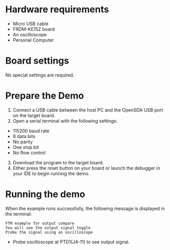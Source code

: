 Hardware requirements
=====================
- Micro USB cable
- FRDM-KE15Z board
- An oscilloscope
- Personal Computer

Board settings
==============
No special settings are required.

Prepare the Demo
================
1.  Connect a USB cable between the host PC and the OpenSDA USB port on the target board.
2.  Open a serial terminal with the following settings:
   - 115200 baud rate
   - 8 data bits
   - No parity
   - One stop bit
   - No flow control
3. Download the program to the target board.
4. Either press the reset button on your board or launch the debugger in your IDE to begin running the demo.

Running the demo
================
When the example runs successfully, the following message is displayed in the terminal:

~~~~~~~~~~~~~~~~~~~~~~~
FTM example for output compare
You will see the output signal toggle
Probe the signal using an oscilloscope
~~~~~~~~~~~~~~~~~~~~~~~
- Probe oscilloscope at PTD1(J4-11) to see output signal.